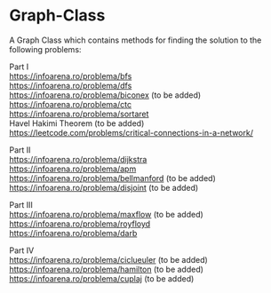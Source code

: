 # Graph-Class
A Graph Class which contains methods for finding the solution to the following problems:

Part I \
https://infoarena.ro/problema/bfs \
https://infoarena.ro/problema/dfs \
https://infoarena.ro/problema/biconex (to be added) \
https://infoarena.ro/problema/ctc \
https://infoarena.ro/problema/sortaret <br />
Havel Hakimi Theorem (to be added) \
https://leetcode.com/problems/critical-connections-in-a-network/

Part II \
https://infoarena.ro/problema/dijkstra \
https://infoarena.ro/problema/apm \
https://infoarena.ro/problema/bellmanford (to be added) <br />
https://infoarena.ro/problema/disjoint (to be added) <br />

Part III \
https://infoarena.ro/problema/maxflow (to be added) \
https://infoarena.ro/problema/royfloyd \
https://infoarena.ro/problema/darb

Part IV \
https://infoarena.ro/problema/ciclueuler (to be added) \
https://infoarena.ro/problema/hamilton (to be added) \
https://infoarena.ro/problema/cuplaj (to be added)
